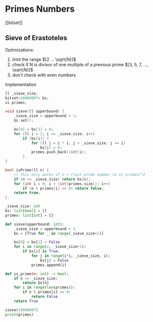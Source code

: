 # Primes Numbers


[[bitset]]

## Sieve of Erastoteles

Optimizations:
1. limit the range $[2 ... \sqrt{N}]$ 
2. check if N is divisor of one multiple of a previous prime $[3, 5, 7, ..., \sqrt{N}]$
3. don't check with even numbers


Implementation

```cpp
ll _sieve_size;
bitset<10000007> bs;
vi primes;

void sieve(ll upperbound) {
    _sieve_size = upperbound + 1;
    bs.set();

    bs[0] = bs[1] = 0;
    for (ll i = 2; i <= _sieve_size; i++)
        if (bs[i]) {
            for (ll j = i * i; j < _sieve_size; j += i)
                bs[j] = 0;
            primes.push_back((int)i);
        }
}

bool isPrime(ll n) {
    // this only works if n < (last prime number in vi primes)^2
    if (n <= _sieve_size) return bs[n];
    for (int i = 0; i < (int)primes.size(); i++)
        if (n % primes[i] == 0) return false;
    return true;
}
```


```python
_sieve_size: int
bs: list[bool] = []
primes: list[int] = []

def sieve(upperbound: int):
    _sieve_size = upperbound + 1
    bs = [True for _ in range(_sieve_size+1)]

    bs[0] = bs[1] = False
    for i in range(2, _sieve_size+1):
        if bs[i] is True:
            for j in range(i*i, _sieve_size, i):
                bs[j] = False
            primes.append(i)

def is_prime(n: int) -> bool:
    if n <= _sieve_size:
        return bs[n]
    for i in range(len(primes)):
        if n % primes[i] == 0:
            return False
    return True

sieve(10000007)
print(primes)
```

